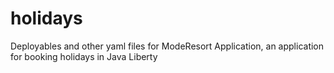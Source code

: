 # holidays
Deployables and other yaml files for ModeResort Application, an application for booking holidays in Java Liberty
